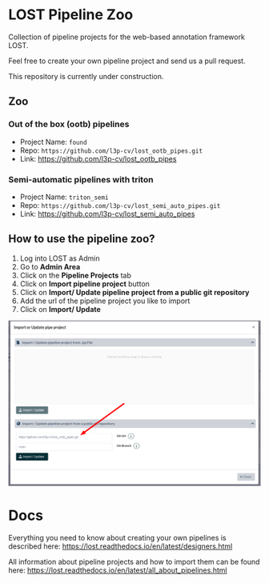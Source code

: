 # LOST Pipeline Zoo 

Collection of pipeline projects for the web-based annotation framework LOST.

Feel free to create your own pipeline project and send us a pull request.

This repository is currently under construction.

## Zoo
### Out of the box (ootb) pipelines
* Project Name: `found`
* Repo: `https://github.com/l3p-cv/lost_ootb_pipes.git`
* Link: https://github.com/l3p-cv/lost_ootb_pipes

### Semi-automatic pipelines with triton
* Project Name: `triton_semi`
* Repo: `https://github.com/l3p-cv/lost_semi_auto_pipes.git`
* Link: https://github.com/l3p-cv/lost_semi_auto_pipes

## How to use the pipeline zoo?
1. Log into LOST as Admin
2. Go to **Admin Area**
3. Click on the **Pipeline Projects** tab
4. Click on **Import pipeline project** button
5. Click on **Import/ Update pipeline project from a public git repository**
6. Add the url of the pipeline project you like to import
7. Click on **Import/ Update**

![Import pipe project from url](2022-05-04-16-52-56.png)
# Docs
Everything you need to know about creating your own pipelines is described here:
https://lost.readthedocs.io/en/latest/designers.html

All information about pipeline projects and how to import them can be found here:
https://lost.readthedocs.io/en/latest/all_about_pipelines.html
